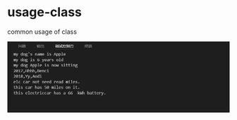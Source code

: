 # usage-class
common usage of class


![example.png](https://github.com/watson2017/usage-class/blob/master/example.png)
